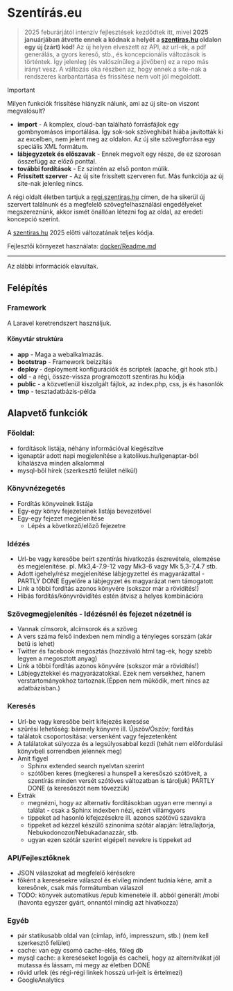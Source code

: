 Szentírás.eu
========

> 2025 feburárjától intenzív fejlesztések kezdődtek itt, mivel **2025 januárjában átvette ennek a kódnak a helyét a [szentiras.hu](http://szentiras.hu) oldalon egy új (zárt) kód!**
> Az új helyen elveszett az API, az url-ek, a pdf generálás, a gyors kereső, stb., és koncepcionális változások is történtek.
> Így jelenleg (és valószínűleg a jövőben) ez a repo más irányt vesz.
> A változás oka részben az, hogy ennek a site-nak a rendszeres karbantartása és frissítése nem volt jól megoldott.

> [!IMPORTANT]
> Milyen funkciók frissítése hiányzik nálunk, ami az új site-on viszont megvalósult?
> - **import** - A komplex, cloud-ban található forrásfájlok egy gombnyomásos importálása. Így sok-sok szöveghibát hiába javították ki az excelben, nem jelent meg az oldalon. Az új site szövegforrása egy speciális XML formátum.
> - **lábjegyzetek és előszavak** - Ennek megvolt egy része, de ez szorosan összefügg az előző ponttal.
> - **további fordítások** - Ez szintén az első ponton múlik.
> - **Frissített szerver** - Az új site frissített szerveren fut.
> Más funkciója az új site-nak jelenleg nincs.
>
> A régi oldalt életben tartjuk a [regi.szentiras.hu](http://regi.szentiras.hu) címen, de ha sikerül új szervert találnunk és a megfelelő szövegfelhasználási engedélyeket megszereznünk, akkor ismét önállóan létezni fog az oldal, az eredeti koncepció szerint.

A [szentiras.hu](http://szentiras.hu) 2025 előtti változatának teljes kódja.

Fejlesztői környezet használata: [docker/Readme.md](docker/Readme.md)

------
Az alábbi információk elavultak.

## Felépítés

### Framework
A Laravel keretrendszert használjuk.

#### Könyvtár struktúra
- **app** - Maga a webalkalmazás.
- **bootstrap** - Framework beizzítás
- **deploy** - deployment konfigurációk és scriptek (apache, git hook stb.)
- **old** - a régi, össze-vissza programozott szentiras.hu kódja
- **public** - a közvetlenül kiszolgált fájlok, az index.php, css, js és hasonlók
- **tmp** - tesztadatbázis-példa

## Alapvető funkciók

### Főoldal:
- fordítások listája, néhány információval kiegészítve
- igenaptár adott napi megjelenítése a katolikus.hu/igenaptar-ból kihalászva minden alkalommal
- mysql-ből hírek (szerkesztő felület nélkül)

### Könyvnézegetés
- Fordítás könyveinek listája
- Egy-egy könyv fejezeteinek listája bevezetővel
- Egy-egy fejezet megjelenítése
    - Lépés a következő/előző fejezetre

### Idézés
- Url-be vagy keresőbe beírt szentírás hivatkozás észrevétele, elemzése és megjelenítése. pl. Mk3,4-7.9-12 vagy Mk3-6 vagy Mk 5,3-7,4.7 stb.
- Adott igehely/rész megjelenítése lábjegyzettel és magyarázattal - PARTLY DONE Egyelőre a lábjegyzet és magyarázat nem támogatott
- Link a többi fordítás azonos könyvére (sokszor már a rövidítés!)
- Hibás fordítás/könyvrövidítés estén átvisz a helyes kombinációra

### Szövegmegjelenítés - Idézésnél és fejezet nézetnél is
- Vannak címsorok, alcímsorok és a szöveg
- A vers száma felső indexben nem mindig a tényleges sorszám (akár betű is lehet)
- Twitter és facebook megosztás (hozzávaló html tag-ek, hogy szebb legyen a megosztott anyag)
- Link a többi fordítás azonos könyvére (sokszor már a rövidítés!)
- Lábjegyztekkel és magyarázatokkal. Ezek nem versekhez, hanem verstartományokhoz tartoznak.(Éppen nem működik, mert nincs az adatbázisban.)

### Keresés
- Url-be vagy keresőbe beírt kifejezés keresése
- szűrési lehetőség: bármely könyvre ill. Újszöv/Ószöv; fordítás
- találatok csoportosítása: versenként vagy fejezetenként
- A találatokat súlyozza és a legsúlyosabbal kezdi (tehát nem előfordulási könyvbeli sorrendben jelennek meg)
- Amit figyel
    - Sphinx extended search nyelvtan szerint
    - szótőben keres (megkeresi a hunspell a keresőszó szótöveit, a szentírás minden versét szótöves változatban is tároljuk) PARTLY DONE (a keresőszót nem tövezzük)
- Extrák
    - megnézni, hogy az alternatív fordításokban ugyan erre mennyi a találat - csak a Sphinx indexben nézi, ezért villámgyors
    - tippeket ad hasonló kifejezésekre ill. azonos szótövű szavakra
    - tippeket ad kézzel készülő szinoníma szótár alapján: létra/lajtorja, Nebukodonozor/Nebukadanazzár, stb.
    - ugyan ezen szótár szerint elgépelt nevekre is tippeket ad

### API/Fejlesztőknek
- JSON válaszokat ad megfelelő kérésekre
- főként a keresésekre válaszol és elvileg mindent tudnia kéne, amit a keresőnek, csak más formátumban válaszol
- TODO: könyvek automatikus /epub kimenetele ill. abból generált /mobi (havonta egyszer gyárt, onnantól mindig azt hivatkozza)

### Egyéb
- pár statikusabb oldal van (címlap, infó, impresszum, stb.) (nem kell szerkesztő felület)
- cache: van egy csomó cache-elés, főleg db
- mysql cache: a kereséseket logolja és cacheli, hogy az alternítvákat jól mutassa és lássam, mi megy az életben DONE
- rövid urlek (és régi-régi linkek hosszú url-jeit is értelmezi)
- GoogleAnalytics
